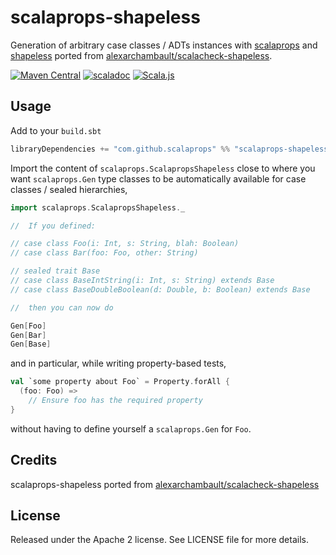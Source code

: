 # scalaprops-shapeless

Generation of arbitrary case classes / ADTs instances with [scalaprops](https://github.com/scalaprops/scalaprops) and [shapeless](https://github.com/milessabin/shapeless) ported from [alexarchambault/scalacheck-shapeless](https://github.com/alexarchambault/scalacheck-shapeless).

[![Maven Central](https://img.shields.io/maven-central/v/com.github.scalaprops/scalaprops-shapeless_2.12.svg)](https://maven-badges.herokuapp.com/maven-central/com.github.scalaprops/scalaprops-shapeless_2.12)
[![scaladoc](https://javadoc.io/badge2/com.github.scalaprops/scalaprops-shapeless_2.13/javadoc.svg)](https://javadoc.io/doc/com.github.scalaprops/scalaprops-shapeless_2.13)
[![Scala.js](https://www.scala-js.org/assets/badges/scalajs-1.4.0.svg)](https://www.scala-js.org)

## Usage

Add to your `build.sbt`

```scala
libraryDependencies += "com.github.scalaprops" %% "scalaprops-shapeless" % "0.6.0"
```

Import the content of `scalaprops.ScalapropsShapeless` close to where you want
`scalaprops.Gen` type classes to be automatically available for case classes / sealed hierarchies,

```scala
import scalaprops.ScalapropsShapeless._

//  If you defined:

// case class Foo(i: Int, s: String, blah: Boolean)
// case class Bar(foo: Foo, other: String)

// sealed trait Base
// case class BaseIntString(i: Int, s: String) extends Base
// case class BaseDoubleBoolean(d: Double, b: Boolean) extends Base

//  then you can now do

Gen[Foo]
Gen[Bar]
Gen[Base]
```

and in particular, while writing property-based tests,

```scala
val `some property about Foo` = Property.forAll {
  (foo: Foo) =>
    // Ensure foo has the required property
}
```

without having to define yourself a `scalaprops.Gen` for `Foo`.

## Credits

scalaprops-shapeless ported from [alexarchambault/scalacheck-shapeless](https://github.com/alexarchambault/scalacheck-shapeless)

## License

Released under the Apache 2 license. See LICENSE file for more details.
